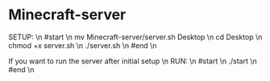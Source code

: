 # Minecraft-server
SETUP: \n
#start \n
mv Minecraft-server/server.sh Desktop \n
cd Desktop \n
chmod +x server.sh \n
./server.sh \n
#end \n

If you want to run the server after initial setup \n
RUN: \n
#start \n
./start \n
#end \n
